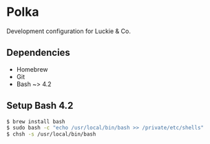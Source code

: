 # Polka

Development configuration for Luckie & Co.

## Dependencies

* Homebrew
* Git
* Bash ~> 4.2

## Setup Bash 4.2

```sh
$ brew install bash
$ sudo bash -c "echo /usr/local/bin/bash >> /private/etc/shells"
$ chsh -s /usr/local/bin/bash
```
